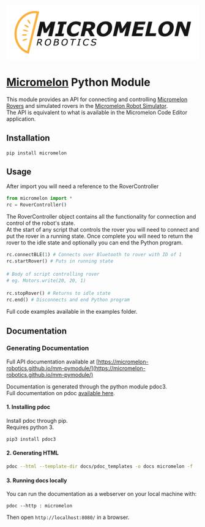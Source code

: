 ![Micromelon Logo](docs/mm-logo.png)
# [Micromelon](https://www.micromelon.com.au) Python Module

This module provides an API for connecting and controlling [Micromelon Rovers](https://www.micromelon.com.au/rover.html?) and simulated rovers in the [Micromelon Robot Simulator](https://www.micromelon.com.au/simulator.html).  
The API is equivalent to what is available in the Micromelon Code Editor application.

## Installation

```
pip install micromelon
```

## Usage
After import you will need a reference to the RoverController
```python
from micromelon import *
rc = RoverController()
```
The RoverController object contains all the functionality for connection and control of the robot's state.  
At the start of any script that controls the rover you will need to connect and put the rover in a running state.
Once complete you will need to return the rover to the idle state and optionally you can end the Python program.
```python
rc.connectBLE(1) # Connects over Bluetooth to rover with ID of 1
rc.startRover() # Puts in running state

# Body of script controlling rover
# eg. Motors.write(20, 20, 1)

rc.stopRover() # Returns to idle state
rc.end() # Disconnects and end Python program
```
Full code examples available in the examples folder.

## Documentation

### Generating Documentation
Full API documentation available at [https://micromelon-robotics.github.io/mm-pymodule/](https://micromelon-robotics.github.io/mm-pymodule/)  

Documentation is generated through the python module pdoc3.  
Full documentation on pdoc [available here](https://pdoc3.github.io/pdoc/).

#### 1. Installing pdoc
Install pdoc through pip.  
Requires python 3.  
```
pip3 install pdoc3
```

#### 2. Generating HTML
```bash
pdoc --html --template-dir docs/pdoc_templates -o docs micromelon -f
```

#### 3. Running docs locally
You can run the documentation as a webserver on your local machine with:  
```
pdoc --http : micromelon
```
Then open `http://localhost:8080/` in a browser.
